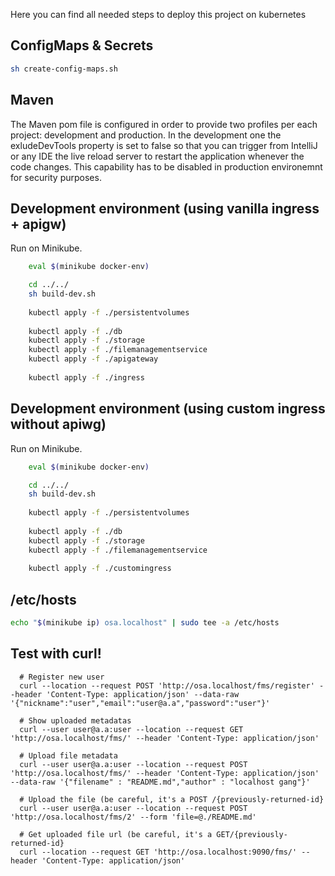Here you can find all needed steps to deploy this project on kubernetes

## ConfigMaps \& Secrets
```sh
sh create-config-maps.sh
```

## Maven

The Maven pom file is configured in order to provide two profiles per each project: development and production. In the development one the exludeDevTools property is set to false so that you can trigger from IntelliJ or any IDE the live reload server to restart the application whenever the code changes.
This capability has to be disabled in production environemnt for security purposes.

## Development environment (using vanilla ingress + apigw)

Run on Minikube.

```sh
    eval $(minikube docker-env)

    cd ../../
    sh build-dev.sh
    
    kubectl apply -f ./persistentvolumes
    
    kubectl apply -f ./db
    kubectl apply -f ./storage
    kubectl apply -f ./filemanagementservice
    kubectl apply -f ./apigateway
    
    kubectl apply -f ./ingress
```

## Development environment (using custom ingress without apiwg)

Run on Minikube.

```sh
    eval $(minikube docker-env)

    cd ../../
    sh build-dev.sh
    
    kubectl apply -f ./persistentvolumes
    
    kubectl apply -f ./db
    kubectl apply -f ./storage
    kubectl apply -f ./filemanagementservice
    
    kubectl apply -f ./customingress
```

## /etc/hosts

```sh
echo "$(minikube ip) osa.localhost" | sudo tee -a /etc/hosts
```

## Test with curl!
```
  # Register new user
  curl --location --request POST 'http://osa.localhost/fms/register' --header 'Content-Type: application/json' --data-raw '{"nickname":"user","email":"user@a.a","password":"user"}'

  # Show uploaded metadatas
  curl --user user@a.a:user --location --request GET 'http://osa.localhost/fms/' --header 'Content-Type: application/json'
  
  # Upload file metadata
  curl --user user@a.a:user --location --request POST 'http://osa.localhost/fms/' --header 'Content-Type: application/json' --data-raw '{"filename" : "README.md","author" : "localhost gang"}'
  
  # Upload the file (be careful, it's a POST /{previously-returned-id}
  curl --user user@a.a:user --location --request POST 'http://osa.localhost/fms/2' --form 'file=@./README.md'
  
  # Get uploaded file url (be careful, it's a GET/{previously-returned-id}
  curl --location --request GET 'http://osa.localhost:9090/fms/' --header 'Content-Type: application/json'

```
